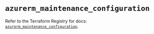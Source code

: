 # `azurerm_maintenance_configuration`

Refer to the Terraform Registry for docs: [`azurerm_maintenance_configuration`](https://registry.terraform.io/providers/hashicorp/azurerm/2.99.0/docs/resources/maintenance_configuration).
